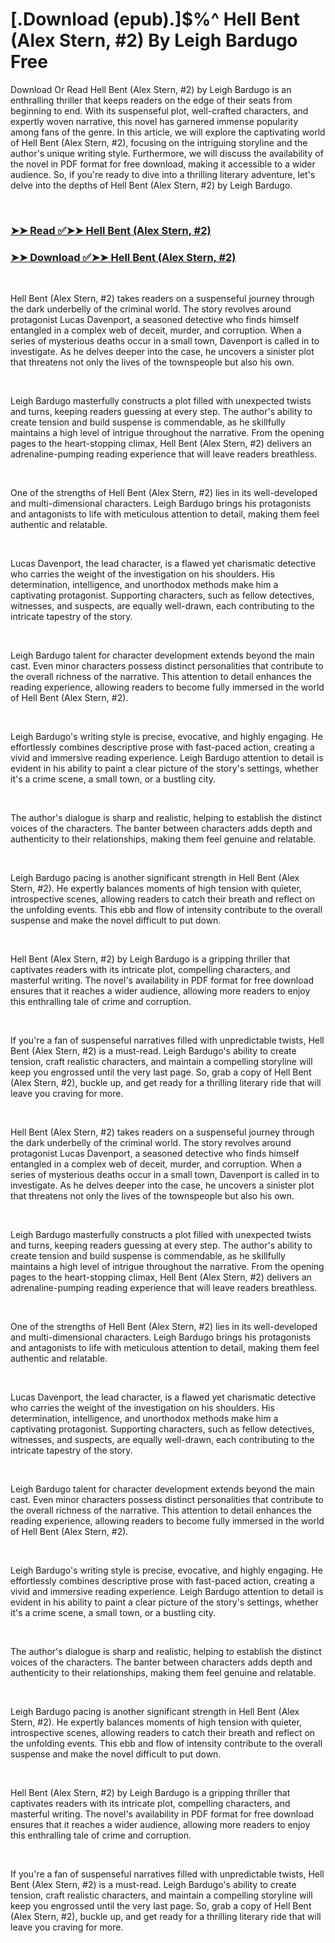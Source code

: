 # [.Download (epub).]$%^ Hell Bent (Alex Stern, #2) By Leigh Bardugo Free

<p>Download Or Read Hell Bent (Alex Stern, #2) by Leigh Bardugo is an enthralling thriller that keeps readers on the edge of their seats from beginning to end. With its suspenseful plot, well-crafted characters, and expertly woven narrative, this novel has garnered immense popularity among fans of the genre. In this article, we will explore the captivating world of Hell Bent (Alex Stern, #2), focusing on the intriguing storyline and the author's unique writing style. Furthermore, we will discuss the availability of the novel in PDF format for free download, making it accessible to a wider audience. So, if you're ready to dive into a thrilling literary adventure, let's delve into the depths of Hell Bent (Alex Stern, #2) by Leigh Bardugo.</p>
<p>&nbsp;</p>

### [➤➤ Read ✅➤➤ Hell Bent (Alex Stern, #2)](https://pdf2worldwide.blogspot.com/id/34019110)

### [➤➤ Download ✅➤➤ Hell Bent (Alex Stern, #2)](https://pdf2worldwide.blogspot.com/id/34019110)

<p>&nbsp;</p>
<p>Hell Bent (Alex Stern, #2) takes readers on a suspenseful journey through the dark underbelly of the criminal world. The story revolves around protagonist Lucas Davenport, a seasoned detective who finds himself entangled in a complex web of deceit, murder, and corruption. When a series of mysterious deaths occur in a small town, Davenport is called in to investigate. As he delves deeper into the case, he uncovers a sinister plot that threatens not only the lives of the townspeople but also his own.</p>
<p>&nbsp;</p>
<p>Leigh Bardugo masterfully constructs a plot filled with unexpected twists and turns, keeping readers guessing at every step. The author's ability to create tension and build suspense is commendable, as he skillfully maintains a high level of intrigue throughout the narrative. From the opening pages to the heart-stopping climax, Hell Bent (Alex Stern, #2) delivers an adrenaline-pumping reading experience that will leave readers breathless.</p>
<p>&nbsp;</p>
<p>One of the strengths of Hell Bent (Alex Stern, #2) lies in its well-developed and multi-dimensional characters. Leigh Bardugo brings his protagonists and antagonists to life with meticulous attention to detail, making them feel authentic and relatable.</p>
<p>&nbsp;</p>
<p>Lucas Davenport, the lead character, is a flawed yet charismatic detective who carries the weight of the investigation on his shoulders. His determination, intelligence, and unorthodox methods make him a captivating protagonist. Supporting characters, such as fellow detectives, witnesses, and suspects, are equally well-drawn, each contributing to the intricate tapestry of the story.</p>
<p>&nbsp;</p>
<p>Leigh Bardugo talent for character development extends beyond the main cast. Even minor characters possess distinct personalities that contribute to the overall richness of the narrative. This attention to detail enhances the reading experience, allowing readers to become fully immersed in the world of Hell Bent (Alex Stern, #2).</p>
<p>&nbsp;</p>
<p>Leigh Bardugo's writing style is precise, evocative, and highly engaging. He effortlessly combines descriptive prose with fast-paced action, creating a vivid and immersive reading experience. Leigh Bardugo attention to detail is evident in his ability to paint a clear picture of the story's settings, whether it's a crime scene, a small town, or a bustling city.</p>
<p>&nbsp;</p>
<p>The author's dialogue is sharp and realistic, helping to establish the distinct voices of the characters. The banter between characters adds depth and authenticity to their relationships, making them feel genuine and relatable.</p>
<p>&nbsp;</p>
<p>Leigh Bardugo pacing is another significant strength in Hell Bent (Alex Stern, #2). He expertly balances moments of high tension with quieter, introspective scenes, allowing readers to catch their breath and reflect on the unfolding events. This ebb and flow of intensity contribute to the overall suspense and make the novel difficult to put down.</p>
<p>&nbsp;</p>
<p>Hell Bent (Alex Stern, #2) by Leigh Bardugo is a gripping thriller that captivates readers with its intricate plot, compelling characters, and masterful writing. The novel's availability in PDF format for free download ensures that it reaches a wider audience, allowing more readers to enjoy this enthralling tale of crime and corruption.</p>
<p>&nbsp;</p>
<p>If you're a fan of suspenseful narratives filled with unpredictable twists, Hell Bent (Alex Stern, #2) is a must-read. Leigh Bardugo's ability to create tension, craft realistic characters, and maintain a compelling storyline will keep you engrossed until the very last page. So, grab a copy of Hell Bent (Alex Stern, #2), buckle up, and get ready for a thrilling literary ride that will leave you craving for more.</p>
<p>&nbsp;</p>
<p>Hell Bent (Alex Stern, #2) takes readers on a suspenseful journey through the dark underbelly of the criminal world. The story revolves around protagonist Lucas Davenport, a seasoned detective who finds himself entangled in a complex web of deceit, murder, and corruption. When a series of mysterious deaths occur in a small town, Davenport is called in to investigate. As he delves deeper into the case, he uncovers a sinister plot that threatens not only the lives of the townspeople but also his own.</p>
<p>&nbsp;</p>
<p>Leigh Bardugo masterfully constructs a plot filled with unexpected twists and turns, keeping readers guessing at every step. The author's ability to create tension and build suspense is commendable, as he skillfully maintains a high level of intrigue throughout the narrative. From the opening pages to the heart-stopping climax, Hell Bent (Alex Stern, #2) delivers an adrenaline-pumping reading experience that will leave readers breathless.</p>
<p>&nbsp;</p>
<p>One of the strengths of Hell Bent (Alex Stern, #2) lies in its well-developed and multi-dimensional characters. Leigh Bardugo brings his protagonists and antagonists to life with meticulous attention to detail, making them feel authentic and relatable.</p>
<p>&nbsp;</p>
<p>Lucas Davenport, the lead character, is a flawed yet charismatic detective who carries the weight of the investigation on his shoulders. His determination, intelligence, and unorthodox methods make him a captivating protagonist. Supporting characters, such as fellow detectives, witnesses, and suspects, are equally well-drawn, each contributing to the intricate tapestry of the story.</p>
<p>&nbsp;</p>
<p>Leigh Bardugo talent for character development extends beyond the main cast. Even minor characters possess distinct personalities that contribute to the overall richness of the narrative. This attention to detail enhances the reading experience, allowing readers to become fully immersed in the world of Hell Bent (Alex Stern, #2).</p>
<p>&nbsp;</p>
<p>Leigh Bardugo's writing style is precise, evocative, and highly engaging. He effortlessly combines descriptive prose with fast-paced action, creating a vivid and immersive reading experience. Leigh Bardugo attention to detail is evident in his ability to paint a clear picture of the story's settings, whether it's a crime scene, a small town, or a bustling city.</p>
<p>&nbsp;</p>
<p>The author's dialogue is sharp and realistic, helping to establish the distinct voices of the characters. The banter between characters adds depth and authenticity to their relationships, making them feel genuine and relatable.</p>
<p>&nbsp;</p>
<p>Leigh Bardugo pacing is another significant strength in Hell Bent (Alex Stern, #2). He expertly balances moments of high tension with quieter, introspective scenes, allowing readers to catch their breath and reflect on the unfolding events. This ebb and flow of intensity contribute to the overall suspense and make the novel difficult to put down.</p>
<p>&nbsp;</p>
<p>Hell Bent (Alex Stern, #2) by Leigh Bardugo is a gripping thriller that captivates readers with its intricate plot, compelling characters, and masterful writing. The novel's availability in PDF format for free download ensures that it reaches a wider audience, allowing more readers to enjoy this enthralling tale of crime and corruption.</p>
<p>&nbsp;</p>
<p>If you're a fan of suspenseful narratives filled with unpredictable twists, Hell Bent (Alex Stern, #2) is a must-read. Leigh Bardugo's ability to create tension, craft realistic characters, and maintain a compelling storyline will keep you engrossed until the very last page. So, grab a copy of Hell Bent (Alex Stern, #2), buckle up, and get ready for a thrilling literary ride that will leave you craving for more.</p>
<p>&nbsp;</p>
